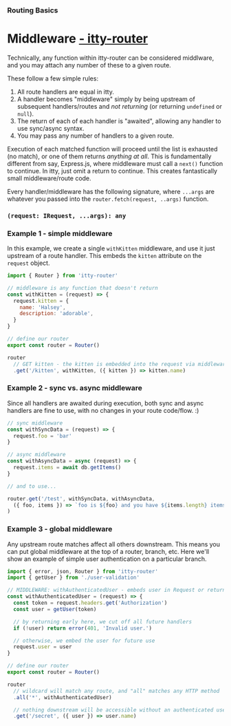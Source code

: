### Routing Basics
# Middleware <u>- itty-router</u>

Technically, any function within itty-router can be considered middlware, and you may attach any number of these to a given route.

These follow a few simple rules:

1. All route handlers are equal in itty.
1. A handler becomes "middleware" simply by being upstream of subsequent handlers/routes and *not returning* (or returning `undefined` or `null`).
1. The return of each of each handler is "awaited", allowing any handler to use sync/async syntax.
1. You may pass any number of handlers to a given route.

Execution of each matched function will proceed until the list is exhausted (no match), or one of them returns *anything at all*.  This is fundamentally different from say, Express.js, where middleware must call a `next()` function to continue.  In itty, just omit a return to continue.  This creates fantastically small middleware/route code.

Every handler/middleware has the following signature, where `...args` are whatever you passed into the `router.fetch(request, ..args)` function.
### `(request: IRequest, ...args): any`

### Example 1 - simple middleware

In this example, we create a single `withKitten` middleware, and use it just upstream of a route handler.  This embeds the `kitten` attribute on the `request` object.

```js
import { Router } from 'itty-router'

// middleware is any function that doesn't return
const withKitten = (request) => {
  request.kitten = {
    name: 'Halsey',
    description: 'adorable',
  }
}

// define our router
export const router = Router()

router
  // GET kitten - the kitten is embedded into the request via middleware
  .get('/kitten', withKitten, ({ kitten }) => kitten.name)
```

### Example 2 - sync vs. async middleware

Since all handlers are awaited during execution, both sync and async handlers are fine to use, with no changes in your route code/flow. :)

```js
// sync middleware
const withSyncData = (request) => {
  request.foo = 'bar'
}

// async middleware
const withAsyncData = async (request) => {
  request.items = await db.getItems()
}

// and to use...

router.get('/test', withSyncData, withAsyncData,
  ({ foo, items }) => `foo is ${foo} and you have ${items.length} items`
)
```

### Example 3 - global middleware

Any upstream route matches affect all others downstream.  This means you can put global middleware at the top of a router, branch, etc.  Here we'll show an example of simple user authentication on a particular branch.


```js
import { error, json, Router } from 'itty-router'
import { getUser } from './user-validation'

// MIDDLEWARE: withAuthenticatedUser - embeds user in Request or returns a 401
const withAuthenticatedUser = (request) => {
  const token = request.headers.get('Authorization')
  const user = getUser(token)

  // by returning early here, we cut off all future handlers
  if (!user) return error(401, 'Invalid user.')

  // otherwise, we embed the user for future use
  request.user = user
}

// define our router
export const router = Router()

router
  // wildcard will match any route, and "all" matches any HTTP method
  .all('*', withAuthenticatedUser)

  // nothing downstream will be accessible without an authenticated user
  .get('/secret', ({ user }) => user.name)
```
